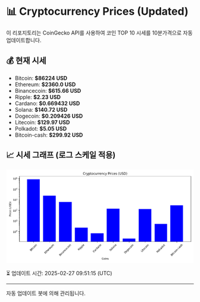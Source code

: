 
# 📊 Cryptocurrency Prices (Updated)

이 리포지토리는 CoinGecko API를 사용하여 코인 TOP 10 시세를 10분가격으로 자동 업데이트합니다.

## 💰 현재 시세
- Bitcoin: **$86224 USD**
- Ethereum: **$2360.0 USD**
- Binancecoin: **$615.66 USD**
- Ripple: **$2.23 USD**
- Cardano: **$0.669432 USD**
- Solana: **$140.72 USD**
- Dogecoin: **$0.209426 USD**
- Litecoin: **$129.97 USD**
- Polkadot: **$5.05 USD**
- Bitcoin-cash: **$299.92 USD**

## 📈 시세 그래프 (로그 스케일 적용)
![Crypto Prices](crypto_prices.png)

⏳ 업데이트 시간: 2025-02-27 09:51:15 (UTC)

---
자동 업데이트 봇에 의해 관리됩니다.
